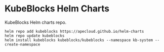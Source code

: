 # KubeBlocks Helm Charts
KubeBlocks Helm charts repo.

```
helm repo add kubeblocks https://apecloud.github.io/helm-charts
helm repo update kubeblocks
helm install kubeblocks kubeblocks/kubeblocks --namespace kb-system --create-namespace
```
